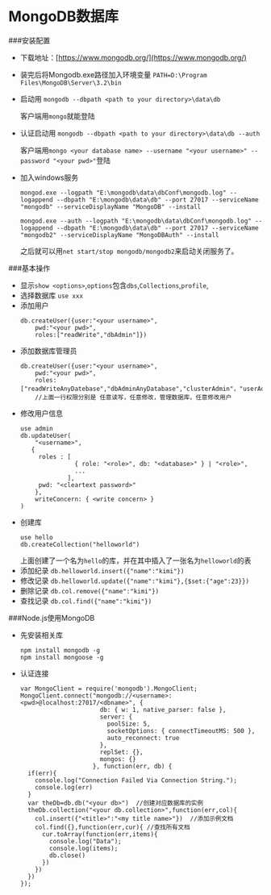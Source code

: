 MongoDB数据库
==
###安装配置
+ 下载地址：[https://www.mongodb.org/](https://www.mongodb.org/)
+ 装完后将Mongodb.exe路径加入环境变量 `PATH=D:\Program Files\MongoDB\Server\3.2\bin`

+ 启动用 `mongodb --dbpath <path to your directory>\data\db`

  客户端用`mongo`就能登陆

+ 认证启动用 `mongodb --dbpath <path to your directory>\data\db --auth`

  客户端用`mongo <your database name> --username "<your username>" --password "<your pwd>"`登陆
+ 加入windows服务
  ```
  mongod.exe --logpath "E:\mongodb\data\dbConf\mongodb.log" --logappend --dbpath "E:\mongodb\data\db" --port 27017 --serviceName "mongodb" --serviceDisplayName "MongoDB" --install

  mongod.exe --auth --logpath "E:\mongodb\data\dbConf\mongodb.log" --logappend --dbpath "E:\mongodb\data\db" --port 27017 --serviceName "mongodb2" --serviceDisplayName "MongoDBAuth" --install
  ```
  之后就可以用`net start/stop mongodb/mongodb2`来启动关闭服务了。

###基本操作
+ 显示`show <options>`,`options`包含`dbs`,`Collections`,`profile`,
+ 选择数据库 `use xxx`
+ 添加用户
  ```
  db.createUser({user:"<your username>",
      pwd:"<your pwd>",
      roles:["readWrite","dbAdmin"]})
  ```
+ 添加数据库管理员
  ```
  db.createUser({user:"<your username>",
      pwd:"<your pwd>",
      roles:["readWriteAnyDatebase","dbAdminAnyDatabase","clusterAdmin"，"userAdminAnyDatabase"]})
      //上面一行权限分别是 任意读写，任意修改，管理数据库，任意修改用户
  ```
+ 修改用户信息
  ```
  use admin
  db.updateUser(
      "<username>",
     {
       roles : [
                 { role: "<role>", db: "<database>" } | "<role>",
                 ...
               ],
       pwd: "<cleartext password>"
      },
      writeConcern: { <write concern> }
  )
  ```
+ 创建库
  ```
  use hello
  db.createCollection("helloworld")
  ```
  上面创建了一个名为`hello`的库，并在其中插入了一张名为`helloworld`的表
+ 添加纪录 `db.helloworld.insert({"name":"kimi"})`
+ 修改记录 `db.helloworld.update({"name":"kimi"},{$set:{"age":23}})`
+ 删除记录 `db.col.remove({"name":"kimi"})`
+ 查找记录 `db.col.find({"name":"kimi"})`

###Node.js使用MongoDB
+ 先安装相关库
  ```
  npm install mongodb -g
  npm install mongoose -g
  ```
+ 认证连接
  ```
  var MongoClient = require('mongodb').MongoClient;
  MongoClient.connect("mongodb://<username>:<pwd>@localhost:27017/<dbname>", {
                        db: { w: 1, native_parser: false },
                        server: {
                          poolSize: 5,
                          socketOptions: { connectTimeoutMS: 500 },
                          auto_reconnect: true
                        },
                        replSet: {},
                        mongos: {}
                      }, function(err, db) {
    if(err){
      console.log("Connection Failed Via Connection String.");
      console.log(err)
    }
    var theDb=db.db("<your db>")  //创建对应数据库的实例
    theDb.collection("<your db.collection>",function(err,col){
      col.insert({"<title>":"<my title name>"})  //添加示例文档
      col.find({},function(err,cur){ //查找所有文档
        cur.toArray(function(err,items){
          console.log("Data");
          console.log(items);
          db.close()
        })
      })
    })
  });
  ```
